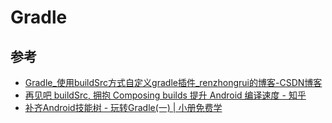 # Gradle



## 参考

- [Gradle_使用buildSrc方式自定义gradle插件_renzhongrui的博客-CSDN博客](https://blog.csdn.net/u010982507/article/details/104875115)
- [再见吧 buildSrc, 拥抱 Composing builds 提升 Android 编译速度 - 知乎](https://zhuanlan.zhihu.com/p/145082015)
- [补齐Android技能树 - 玩转Gradle(一) | 小册免费学](https://juejin.cn/post/6950643579643494431#heading-14)